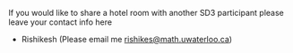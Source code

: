 If you would like to share a hotel room with another SD3 participant please leave your contact info here

 * Rishikesh (Please email me rishikes@math.uwaterloo.ca)
